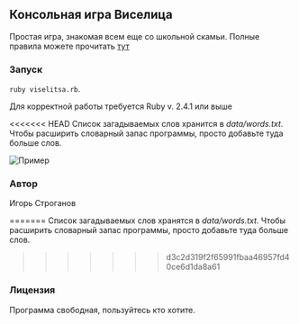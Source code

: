 ## Консольная игра Виселица
Простая игра, знакомая всем еще со школьной скамьи.
Полные правила можете прочитать [тут](https://ru.wikipedia.org/wiki/%D0%92%D0%B8%D1%81%D0%B5%D0%BB%D0%B8%D1%86%D0%B0_(%D0%B8%D0%B3%D1%80%D0%B0))

### Запуск

`ruby viselitsa.rb`.

Для корректной работы требуется Ruby v. 2.4.1 или выше

<<<<<<< HEAD
Список загадываемых слов хранится в *data/words.txt*. Чтобы расширить словарный запас программы, просто добавьте туда больше слов.

![Пример](https://asciinema.org/a/qpMKnvptNe5LPgivUuyaHmVht.svg)

### Автор
Игорь Строганов

=======
Список загадываемых слов хранятся в *data/words.txt*. Чтобы расширить словарный запас программы, просто добавьте туда больше слов.
>>>>>>> d3c2d319f2f65991fbaa46957fd40ce6d1da8a61

### Лицензия

Программа свободная, пользуйтесь кто хотите.
